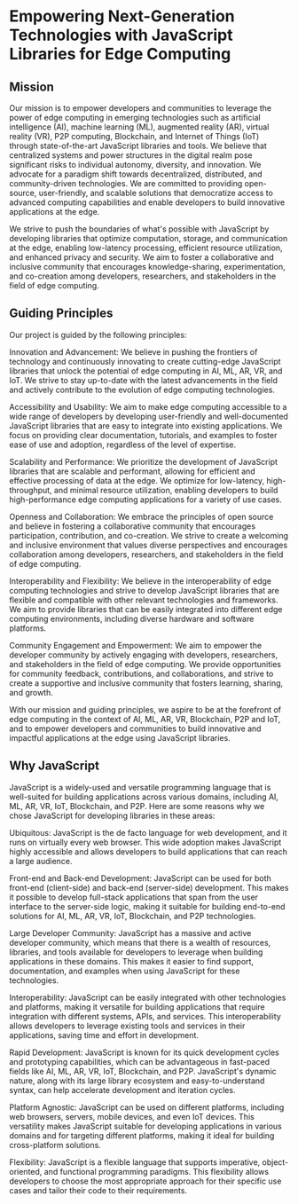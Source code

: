 # Empowering Next-Generation Technologies with JavaScript Libraries for Edge Computing
## Mission
Our mission is to empower developers and communities to leverage the power of edge computing in emerging technologies such as artificial intelligence (AI), machine learning (ML), augmented reality (AR), virtual reality (VR), P2P computing, Blockchain, and Internet of Things (IoT) through state-of-the-art JavaScript libraries and tools. We believe that centralized systems and power structures in the digital realm pose significant risks to individual autonomy, diversity, and innovation. We advocate for a paradigm shift towards decentralized, distributed, and community-driven technologies. We are committed to providing open-source, user-friendly, and scalable solutions that democratize access to advanced computing capabilities and enable developers to build innovative applications at the edge. 

We strive to push the boundaries of what's possible with JavaScript by developing libraries that optimize computation, storage, and communication at the edge, enabling low-latency processing, efficient resource utilization, and enhanced privacy and security. We aim to foster a collaborative and inclusive community that encourages knowledge-sharing, experimentation, and co-creation among developers, researchers, and stakeholders in the field of edge computing.
## Guiding Principles
Our project is guided by the following principles:

Innovation and Advancement: We believe in pushing the frontiers of technology and continuously innovating to create cutting-edge JavaScript libraries that unlock the potential of edge computing in AI, ML, AR, VR, and IoT. We strive to stay up-to-date with the latest advancements in the field and actively contribute to the evolution of edge computing technologies.

Accessibility and Usability: We aim to make edge computing accessible to a wide range of developers by developing user-friendly and well-documented JavaScript libraries that are easy to integrate into existing applications. We focus on providing clear documentation, tutorials, and examples to foster ease of use and adoption, regardless of the level of expertise.

Scalability and Performance: We prioritize the development of JavaScript libraries that are scalable and performant, allowing for efficient and effective processing of data at the edge. We optimize for low-latency, high-throughput, and minimal resource utilization, enabling developers to build high-performance edge computing applications for a variety of use cases.

Openness and Collaboration: We embrace the principles of open source and believe in fostering a collaborative community that encourages participation, contribution, and co-creation. We strive to create a welcoming and inclusive environment that values diverse perspectives and encourages collaboration among developers, researchers, and stakeholders in the field of edge computing.

Interoperability and Flexibility: We believe in the interoperability of edge computing technologies and strive to develop JavaScript libraries that are flexible and compatible with other relevant technologies and frameworks. We aim to provide libraries that can be easily integrated into different edge computing environments, including diverse hardware and software platforms.

Community Engagement and Empowerment: We aim to empower the developer community by actively engaging with developers, researchers, and stakeholders in the field of edge computing. We provide opportunities for community feedback, contributions, and collaborations, and strive to create a supportive and inclusive community that fosters learning, sharing, and growth.

With our mission and guiding principles, we aspire to be at the forefront of edge computing in the context of AI, ML, AR, VR, Blockchain, P2P and IoT, and to empower developers and communities to build innovative and impactful applications at the edge using JavaScript libraries.
## Why JavaScript
JavaScript is a widely-used and versatile programming language that is well-suited for building applications across various domains, including AI, ML, AR, VR, IoT, Blockchain, and P2P. Here are some reasons why we chose JavaScript for developing libraries in these areas:

Ubiquitous: JavaScript is the de facto language for web development, and it runs on virtually every web browser. This wide adoption makes JavaScript highly accessible and allows developers to build applications that can reach a large audience.

Front-end and Back-end Development: JavaScript can be used for both front-end (client-side) and back-end (server-side) development. This makes it possible to develop full-stack applications that span from the user interface to the server-side logic, making it suitable for building end-to-end solutions for AI, ML, AR, VR, IoT, Blockchain, and P2P technologies.

Large Developer Community: JavaScript has a massive and active developer community, which means that there is a wealth of resources, libraries, and tools available for developers to leverage when building applications in these domains. This makes it easier to find support, documentation, and examples when using JavaScript for these technologies.

Interoperability: JavaScript can be easily integrated with other technologies and platforms, making it versatile for building applications that require integration with different systems, APIs, and services. This interoperability allows developers to leverage existing tools and services in their applications, saving time and effort in development.

Rapid Development: JavaScript is known for its quick development cycles and prototyping capabilities, which can be advantageous in fast-paced fields like AI, ML, AR, VR, IoT, Blockchain, and P2P. JavaScript's dynamic nature, along with its large library ecosystem and easy-to-understand syntax, can help accelerate development and iteration cycles.

Platform Agnostic: JavaScript can be used on different platforms, including web browsers, servers, mobile devices, and even IoT devices. This versatility makes JavaScript suitable for developing applications in various domains and for targeting different platforms, making it ideal for building cross-platform solutions.

Flexibility: JavaScript is a flexible language that supports imperative, object-oriented, and functional programming paradigms. This flexibility allows developers to choose the most appropriate approach for their specific use cases and tailor their code to their requirements.
